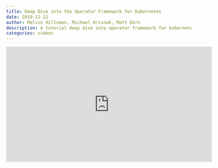 ```yaml
---
title: Deep Dive into the Operator Framework for Kubernetes
date: 2019-11-22
author: Melvin Hillsman, Michael Hrivnak, Matt Dorn
description: A tutorial deep dive into operator framework for kubernetes
categories: videos
---
```


<iframe width="560" height="315" src="https://www.youtube.com/embed/8_DaCcRMp5I" title="YouTube video player" frameborder="0" allow="accelerometer; autoplay; clipboard-write; encrypted-media; gyroscope; picture-in-picture; web-share" allowfullscreen></iframe>
